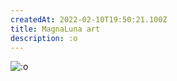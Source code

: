 ```yaml
---
createdAt: 2022-02-10T19:50:21.100Z
title: MagnaLuna art
description: :o
---
```

[](https://www.deviantart.com/magnaluna/art/o-826651110)

![:o](/img/deviantart_826651110_-o.png)